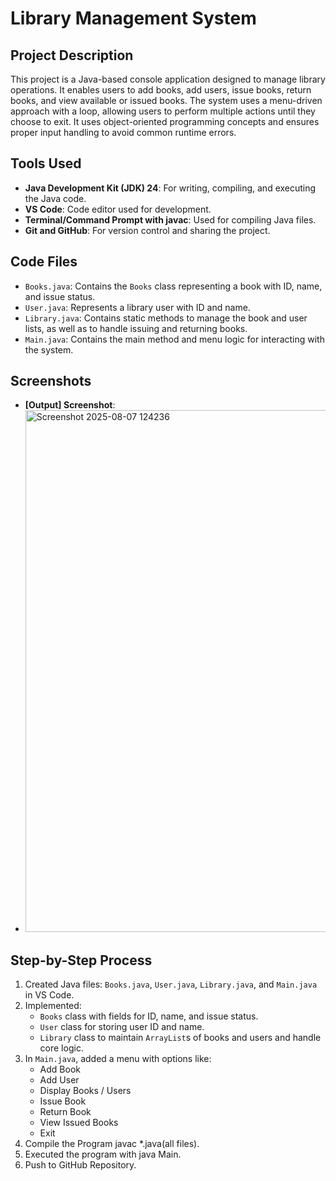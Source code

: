 # Library Management System

## Project Description
This project is a Java-based console application designed to manage library operations. It enables users to add books, add users, issue books, return books, and view available or issued books. The system uses a menu-driven approach with a loop, allowing users to perform multiple actions until they choose to exit. It uses object-oriented programming concepts and ensures proper input handling to avoid common runtime errors.

## Tools Used
- **Java Development Kit (JDK) 24**: For writing, compiling, and executing the Java code.
- **VS Code**: Code editor used for development.
- **Terminal/Command Prompt with javac**: Used for compiling Java files.
- **Git and GitHub**: For version control and sharing the project.

## Code Files
- `Books.java`: Contains the `Books` class representing a book with ID, name, and issue status.
- `User.java`: Represents a library user with ID and name.
- `Library.java`: Contains static methods to manage the book and user lists, as well as to handle issuing and returning books.
- `Main.java`: Contains the main method and menu logic for interacting with the system.

## Screenshots
- **[Output] Screenshot**:
- <img width="598" height="835" alt="Screenshot 2025-08-07 124236" src="https://github.com/user-attachments/assets/21e8521b-3cfd-41ee-8743-67c0fdf409ea" />


## Step-by-Step Process
1. Created Java files: `Books.java`, `User.java`, `Library.java`, and `Main.java` in VS Code.
2. Implemented:
   - `Books` class with fields for ID, name, and issue status.
   - `User` class for storing user ID and name.
   - `Library` class to maintain `ArrayList`s of books and users and handle core logic.
3. In `Main.java`, added a menu with options like:
   - Add Book
   - Add User
   - Display Books / Users
   - Issue Book
   - Return Book
   - View Issued Books
   - Exit
4. Compile the Program javac *.java(all files).
5. Executed the program with java Main.
6. Push to GitHub Repository.
